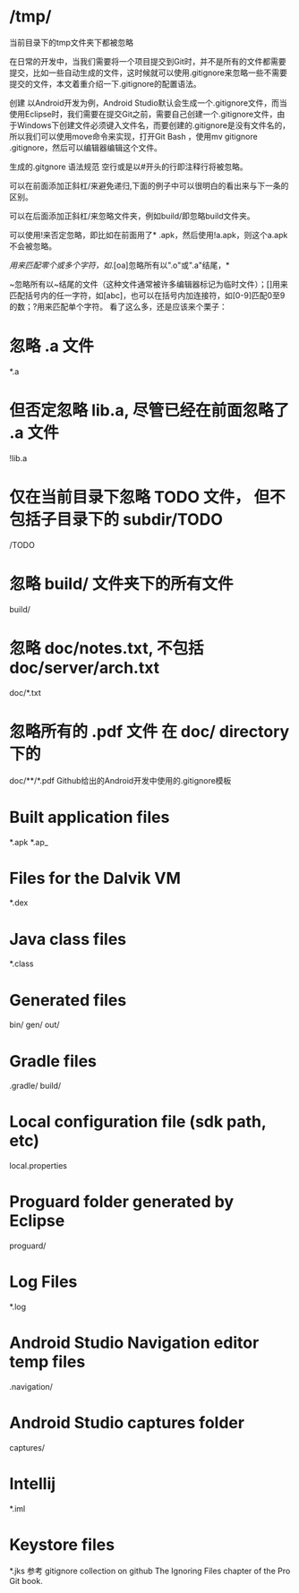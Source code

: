 # /tmp/
当前目录下的tmp文件夹下都被忽略



在日常的开发中，当我们需要将一个项目提交到Git时，并不是所有的文件都需要提交，比如一些自动生成的文件，这时候就可以使用.gitignore来忽略一些不需要提交的文件，本文着重介绍一下.gitignore的配置语法。

创建
以Android开发为例，Android Studio默认会生成一个.gitignore文件，而当使用Eclipse时，我们需要在提交Git之前，需要自己创建一个.gitignore文件，由于Windows下创建文件必须键入文件名，而要创建的.gitignore是没有文件名的，所以我们可以使用move命令来实现，打开Git Bash ，使用mv gitignore .gitignore，然后可以编辑器编辑这个文件。

生成的.gitgnore
语法规范
空行或是以#开头的行即注释行将被忽略。

可以在前面添加正斜杠/来避免递归,下面的例子中可以很明白的看出来与下一条的区别。

可以在后面添加正斜杠/来忽略文件夹，例如build/即忽略build文件夹。

可以使用!来否定忽略，即比如在前面用了* .apk，然后使用!a.apk，则这个a.apk不会被忽略。

*用来匹配零个或多个字符，如*.[oa]忽略所有以".o"或".a"结尾，*

~忽略所有以~结尾的文件（这种文件通常被许多编辑器标记为临时文件）；[]用来匹配括号内的任一字符，如[abc]，也可以在括号内加连接符，如[0-9]匹配0至9的数；?用来匹配单个字符。
看了这么多，还是应该来个栗子：

# 忽略 .a 文件
*.a
# 但否定忽略 lib.a, 尽管已经在前面忽略了 .a 文件
!lib.a
# 仅在当前目录下忽略 TODO 文件， 但不包括子目录下的 subdir/TODO
/TODO
# 忽略 build/ 文件夹下的所有文件
build/
# 忽略 doc/notes.txt, 不包括 doc/server/arch.txt
doc/*.txt
# 忽略所有的 .pdf 文件 在 doc/ directory 下的
doc/**/*.pdf
Github给出的Android开发中使用的.gitignore模板

# Built application files
*.apk
*.ap_
# Files for the Dalvik VM
*.dex
# Java class files
*.class
# Generated files
bin/
gen/
out/
# Gradle files
.gradle/
build/
# Local configuration file (sdk path, etc)
local.properties
# Proguard folder generated by Eclipse
proguard/
# Log Files
*.log
# Android Studio Navigation editor temp files
.navigation/
# Android Studio captures folder
captures/
# Intellij
*.iml
# Keystore files
*.jks
参考
gitignore collection on github
The Ignoring Files chapter of the Pro Git book.